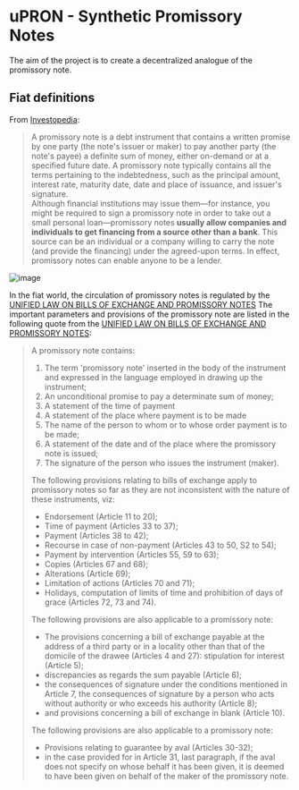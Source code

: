 # uPRON - Synthetic Promissory Notes
The aim of the project is to create a decentralized analogue of the promissory note.<br>

## Fiat definitions
From [Investopedia](https://www.investopedia.com/terms/p/promissorynote.asp):
>A promissory note is a debt instrument that contains a written promise by one party (the note's issuer or maker) to pay another party (the note's payee) a definite sum of money, either on-demand or at a specified future date. A promissory note typically contains all the terms pertaining to the indebtedness, such as the principal amount, interest rate, maturity date, date and place of issuance, and issuer's signature.<br>
>Although financial institutions may issue them—for instance, you might be required to sign a promissory note in order to take out a small personal loan—promissory notes **usually allow companies and individuals to get financing from a source other than a bank**. This source can be an individual or a company willing to carry the note (and provide the financing) under the agreed-upon terms. In effect, promissory notes can enable anyone to be a lender.<br>

![image](https://user-images.githubusercontent.com/25432493/142755603-8b7ed6e7-971e-4c6c-9fce-484d53d7e043.png)

In the fiat world, the circulation of promissory notes is regulated by the [UNIFIED LAW ON BILLS OF EXCHANGE AND PROMISSORY NOTES](https://github.com/binomfx/uPRON/blob/main/UNIFORM_LAW_FOR_BILLS_OF_EXCHANGE_AND_PROMISSORY_NOTES)
The important parameters and provisions of the promissory note are listed in the following quote from the [UNIFIED LAW ON BILLS OF EXCHANGE AND PROMISSORY NOTES](https://github.com/binomfx/uPRON/blob/main/UNIFORM_LAW_FOR_BILLS_OF_EXCHANGE_AND_PROMISSORY_NOTES):
>A promissory note contains:
>1. The term 'promissory note' inserted in the body of the instrument and expressed in the language employed in drawing up the instrument;
>2. An unconditional promise to pay a determinate sum of money;
>3. A statement of the time of payment
>4. A statement of the place where payment is to be made
>5. The name of the person to whom or to whose order payment is to be made;
>6. A statement of the date and of the place where the promissory note is issued;
>7. The signature of the person who issues the instrument (maker).
>
>The following provisions relating to bills of exchange apply to promissory notes so far as they are not inconsistent with the nature of these instruments, viz:
>- Endorsement (Article 11 to 20);
>- Time of payment (Articles 33 to 37);
>- Payment (Articles 38 to 42);
>- Recourse in case of non-payment (Articles 43 to 50, S2 to 54);
>- Payment by intervention (Articles 55, 59 to 63);
>- Copies (Articles 67 and 68);
>- Alterations (Article 69);
>- Limitation of actions (Articles 70 and 71);
>- Holidays, computation of limits of time and prohibition of days of grace (Articles 72, 73 and 74).
>
>The following provisions are also applicable to a promissory note: 
>- The provisions concerning a bill of exchange payable at the address of a third party or in a locality other than that of the domicile of the drawee (Articles 4 and 27): stipulation for interest (Article 5); 
>- discrepancies as regards the sum payable (Article 6); 
>- the consequences of signature under the conditions mentioned in Article 7, the consequences of signature by a person who acts without authority or who exceeds his authority (Article 8); 
>- and provisions concerning a bill of exchange in blank (Article 10).
>
>The following provisions are also applicable to a promissory note: 
>- Provisions relating to guarantee by aval (Articles 30-32); 
>- in the case provided for in Article 31, last paragraph, if the aval does not specify on whose behalf it has been given, it is deemed to have been given on behalf of the maker of the promissory note.

## 
